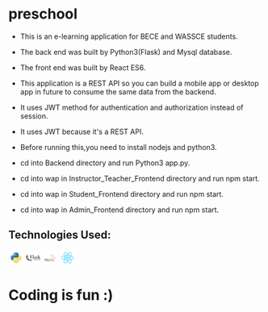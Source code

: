 # preschool

* This is an e-learning application for BECE and WASSCE students.
* The back end was built by Python3(Flask) and Mysql database.
* The front end was built by React ES6.
* This application is a REST API so you can build a mobile app or desktop app in future to
 consume the same data from the backend.
* It uses JWT method for authentication and authorization instead of session.
* It uses JWT because it's a REST API.
* Before running this,you need to install nodejs and python3.

* cd into Backend directory and run Python3 app.py.
* cd into wap in Instructor_Teacher_Frontend directory and run npm start.
* cd into wap in Student_Frontend directory and run npm start.
* cd into wap in Admin_Frontend directory and run npm start.

## Technologies Used:
<code><img height="30" src="https://raw.githubusercontent.com/github/explore/80688e429a7d4ef2fca1e82350fe8e3517d3494d/topics/python/python.png"></code>
<code><img height="30" src="https://raw.githubusercontent.com/github/explore/80688e429a7d4ef2fca1e82350fe8e3517d3494d/topics/flask/flask.png"></code>
<code><img height="30" src="https://raw.githubusercontent.com/github/explore/80688e429a7d4ef2fca1e82350fe8e3517d3494d/topics/mysql/mysql.png"></code>
<code><img height="30" src="https://raw.githubusercontent.com/github/explore/80688e429a7d4ef2fca1e82350fe8e3517d3494d/topics/react/react.png"></code>


# Coding is fun :)

